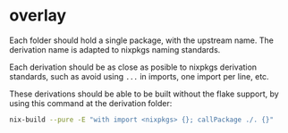 # overlay

Each folder should hold a single package, with the upstream name. The derivation name
is adapted to nixpkgs naming standards.

Each derivation should be as close as posible to nixpkgs derivation standards,
such as avoid using `...` in imports, one import per line, etc.

These derivations should be able to be built without the flake support,
by using this command at the derivation folder:

```bash
nix-build --pure -E "with import <nixpkgs> {}; callPackage ./. {}"
```
